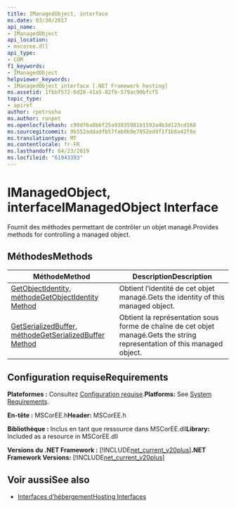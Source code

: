 ```yaml
---
title: IManagedObject, interface
ms.date: 03/30/2017
api_name:
- IManagedObject
api_location:
- mscoree.dll
api_type:
- COM
f1_keywords:
- IManagedObject
helpviewer_keywords:
- IManagedObject interface [.NET Framework hosting]
ms.assetid: 1fbbf572-6d28-41a5-82fb-579ac90bfcf5
topic_type:
- apiref
author: rpetrusha
ms.author: ronpet
ms.openlocfilehash: c90df6a8b6f25a93835981b1593a4b3d123cd168
ms.sourcegitcommit: 9b552addadfb57fab0b9e7852ed4f1f1b8a42f8e
ms.translationtype: MT
ms.contentlocale: fr-FR
ms.lasthandoff: 04/23/2019
ms.locfileid: "61943393"
---
```

# <a name="imanagedobject-interface"></a><span data-ttu-id="037f3-102">IManagedObject, interface</span><span class="sxs-lookup"><span data-stu-id="037f3-102">IManagedObject Interface</span></span>
<span data-ttu-id="037f3-103">Fournit des méthodes permettant de contrôler un objet managé.</span><span class="sxs-lookup"><span data-stu-id="037f3-103">Provides methods for controlling a managed object.</span></span>  
  
## <a name="methods"></a><span data-ttu-id="037f3-104">Méthodes</span><span class="sxs-lookup"><span data-stu-id="037f3-104">Methods</span></span>  
  
|<span data-ttu-id="037f3-105">Méthode</span><span class="sxs-lookup"><span data-stu-id="037f3-105">Method</span></span>|<span data-ttu-id="037f3-106">Description</span><span class="sxs-lookup"><span data-stu-id="037f3-106">Description</span></span>|  
|------------|-----------------|  
|[<span data-ttu-id="037f3-107">GetObjectIdentity, méthode</span><span class="sxs-lookup"><span data-stu-id="037f3-107">GetObjectIdentity Method</span></span>](../../../../docs/framework/unmanaged-api/hosting/imanagedobject-getobjectidentity-method.md)|<span data-ttu-id="037f3-108">Obtient l’identité de cet objet managé.</span><span class="sxs-lookup"><span data-stu-id="037f3-108">Gets the identity of this managed object.</span></span>|  
|[<span data-ttu-id="037f3-109">GetSerializedBuffer, méthode</span><span class="sxs-lookup"><span data-stu-id="037f3-109">GetSerializedBuffer Method</span></span>](../../../../docs/framework/unmanaged-api/hosting/imanagedobject-getserializedbuffer-method.md)|<span data-ttu-id="037f3-110">Obtient la représentation sous forme de chaîne de cet objet managé.</span><span class="sxs-lookup"><span data-stu-id="037f3-110">Gets the string representation of this managed object.</span></span>|  
  
## <a name="requirements"></a><span data-ttu-id="037f3-111">Configuration requise</span><span class="sxs-lookup"><span data-stu-id="037f3-111">Requirements</span></span>  
 <span data-ttu-id="037f3-112">**Plateformes :** Consultez [Configuration requise](../../../../docs/framework/get-started/system-requirements.md).</span><span class="sxs-lookup"><span data-stu-id="037f3-112">**Platforms:** See [System Requirements](../../../../docs/framework/get-started/system-requirements.md).</span></span>  
  
 <span data-ttu-id="037f3-113">**En-tête :** MSCorEE.h</span><span class="sxs-lookup"><span data-stu-id="037f3-113">**Header:** MSCorEE.h</span></span>  
  
 <span data-ttu-id="037f3-114">**Bibliothèque :** Inclus en tant que ressource dans MSCorEE.dll</span><span class="sxs-lookup"><span data-stu-id="037f3-114">**Library:** Included as a resource in MSCorEE.dll</span></span>  
  
 <span data-ttu-id="037f3-115">**Versions du .NET Framework :** [!INCLUDE[net_current_v20plus](../../../../includes/net-current-v20plus-md.md)]</span><span class="sxs-lookup"><span data-stu-id="037f3-115">**.NET Framework Versions:** [!INCLUDE[net_current_v20plus](../../../../includes/net-current-v20plus-md.md)]</span></span>  
  
## <a name="see-also"></a><span data-ttu-id="037f3-116">Voir aussi</span><span class="sxs-lookup"><span data-stu-id="037f3-116">See also</span></span>

- [<span data-ttu-id="037f3-117">Interfaces d’hébergement</span><span class="sxs-lookup"><span data-stu-id="037f3-117">Hosting Interfaces</span></span>](../../../../docs/framework/unmanaged-api/hosting/hosting-interfaces.md)
